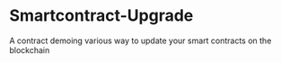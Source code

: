 # Smartcontract-Upgrade
A contract demoing various way to update your smart contracts on the blockchain
